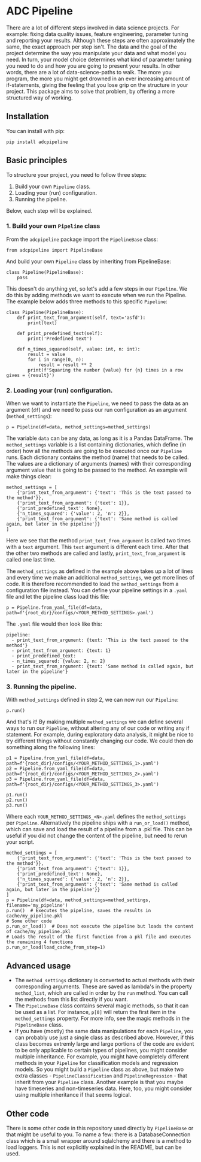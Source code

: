 # ADC Pipeline
There are a lot of different steps involved in data science projects. For example: fixing data quality issues, feature engineering, parameter tuning and reporting your results. Although these steps are often approximately the same, the exact approach per step isn't. The data and the goal of the project determine the way you manipulate your data and what model you need. In turn, your model choice determines what kind of parameter tuning you need to do and how you are going to present your results. In other words, there are a lot of data-science-paths to walk. The more you program, the more you might get drowned in an ever increasing amount of if-statements, giving the feeling that you lose grip on the structure in your project. This package aims to solve that problem, by offering a more structured way of working.

## Installation
You can install with pip:
```
pip install adcpipeline
```

## Basic principles
To structure your project, you need to follow three steps:
1. Build your own `Pipeline` class.
2. Loading your (run) configuration.
3. Running the pipeline.

Below, each step will be explained.

### 1. Build your own `Pipeline` class
From the `adcpipeline` package import the `PipelineBase` class:
```
from adcpipeline import PipelineBase
```
And build your own `Pipeline` class by inheriting from PipelineBase:
```
class Pipeline(PipelineBase):
    pass
```
This doesn't do anything yet, so let's add a few steps in our `Pipeline`. We do this by adding methods we want to execute when we run the Pipeline. The example below adds three methods to this specific `Pipeline`:
```
class Pipeline(PipelineBase):
    def print_text_from_argument(self, text='asfd'):
        print(text)

    def print_predefined_text(self):
        print('Predefined text')

    def n_times_squared(self, value: int, n: int):
        result = value
        for i in range(0, n):
            result = result ** 2
        print(f'Squaring the number {value} for {n} times in a row gives = {result}')
```

### 2. Loading your (run) configuration.
When we want to instantiate the `Pipeline`, we need to pass the data as an argument (`df`) and we need to pass our run configuration as an argument (`method_settings`):
```
p = Pipeline(df=data, method_settings=method_settings)
```
The variable `data` can be any data, as long as it is a Pandas DataFrame. The `method_settings` variable is a list containing dictionaries, which define (in order) how all the methods are going to be executed once our `Pipeline` runs. Each dictionary contains the method (name) that needs to be called. The values are a dictionary of arguments (names) with their corresponding argument value that is going to be passed to the method. An example will make things clear:
```
method_settings = [
    {'print_text_from_argument': {'text': 'This is the text passed to the method'}},
    {'print_text_from_argument': {'text': 1}},
    {'print_predefined_text': None},
    {'n_times_squared': {'value': 2, 'n': 2}},
    {'print_text_from_argument': {'text': 'Same method is called again, but later in the pipeline'}}
]
```
Here we see that the method `print_text_from_argument` is called two times with a `text` argument. This `text` argument is different each time. After that the other two methods are called and lastly, `print_text_from_argument` is called one last time.

The `method_settings` as defined in the example above takes up a lot of lines and every time we make an additional `method_settings`, we get more lines of code. It is therefore recommended to load the `method_settings` from a configuration file instead. You can define your pipeline settings in a `.yaml` file and let the pipeline class load this file:
```
p = Pipeline.from_yaml_file(df=data, path=f'{root_dir}/configs/<YOUR_METHOD_SETTINGS>.yaml')
```
The `.yaml` file would then look like this:
```
pipeline:
  - print_text_from_argument: {text: 'This is the text passed to the method'}
  - print_text_from_argument: {text: 1}
  - print_predefined_text:
  - n_times_squared: {value: 2, n: 2}
  - print_text_from_argument: {text: 'Same method is called again, but later in the pipeline'}
```

### 3. Running the pipeline.
With `method_settings` defined in step 2, we can now run our `Pipeline`:
```
p.run()
```
And that's it! By making multiple `method_settings` we can define several ways to run our `Pipeline`, without altering any of our code or writing any if statement. For example, during exploratory data analysis, it might be nice to try different things without constantly changing our code. We could then do something along the following lines:
```
p1 = Pipeline.from_yaml_file(df=data, path=f'{root_dir}/configs/<YOUR_METHOD_SETTINGS_1>.yaml')
p2 = Pipeline.from_yaml_file(df=data, path=f'{root_dir}/configs/<YOUR_METHOD_SETTINGS_2>.yaml')
p3 = Pipeline.from_yaml_file(df=data, path=f'{root_dir}/configs/<YOUR_METHOD_SETTINGS_3>.yaml')

p1.run()
p2.run()
p3.run()
```
Where each `YOUR_METHOD_SETTINGS_<N>.yaml` defines the `method_settings` per `Pipeline`. 
Alternatively the pipeline ships with a `run_or_load()` method, which can save and load the result of a pipeline from 
a .pkl file. This can be useful if you did not change the content of the pipeline, but need to rerun your script.
```
method_settings = [
    {'print_text_from_argument': {'text': 'This is the text passed to the method'}},
    {'print_text_from_argument': {'text': 1}},
    {'print_predefined_text': None},
    {'n_times_squared': {'value': 2, 'n': 2}},
    {'print_text_from_argument': {'text': 'Same method is called again, but later in the pipeline'}}
]
p = Pipeline(df=data, method_settings=method_settings, filename='my_pipeline')
p.run()  # Executes the pipeline, saves the results in cache/my_pipeline.pkl
# Some other code
p.run_or_load()  # Does not execute the pipeline but loads the content of cache/my_pipeline.pkl
# Loads the result of the first function from a pkl file and executes the remaining 4 functions
p.run_or_load(load_cache_from_step=1)
``` 

## Advanced usage
- The `method_settings` dictionary is converted to actual methods with their corresponding arguments. These are saved as lambda's in the property `method_list`, which are called in order by the `run` method. You can call the methods from this list directly if you want.
- The `PipelineBase` class contains several magic methods, so that it can be used as a list. For instance, `p[0]` will return the first item in the `method_settings` property. For more info, see the magic methods in the `PipelineBase` class.
- If you have (mostly) the same data manipulations for each `Pipeline`, you can probably use just a single class as described above. However, if this class becomes extremly large and large portions of the code are evident to be only applicable to certain types of pipelines, you might consider multiple inheritance. For example, you might have completely different methods in your `Pipeline` for classification models and regression models. So you might build a `Pipeline` class as above, but make two extra classes - `PipelineClassification` and `PipelineRegression` - that inherit from your `Pipeline` class. Another example is that you maybe have timeseries and non-timeseries data. Here, too, you might consider using multiple inheritance if that seems logical.

## Other code
There is some other code in this repository used directly by `PipelineBase` or that might be useful to you. To name a few: there is a DatabaseConnection class which is a small wrapper around sqlalchemy and there is a method to load loggers. This is not explicitly explained in the README, but can be used.
